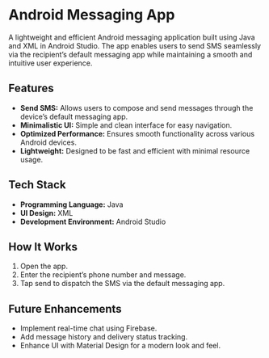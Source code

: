 # Android Messaging App  

A lightweight and efficient Android messaging application built using Java and XML in Android Studio. The app enables users to send SMS seamlessly via the recipient’s default messaging app while maintaining a smooth and intuitive user experience.  

## Features  
- **Send SMS:** Allows users to compose and send messages through the device’s default messaging app.  
- **Minimalistic UI:** Simple and clean interface for easy navigation.  
- **Optimized Performance:** Ensures smooth functionality across various Android devices.  
- **Lightweight:** Designed to be fast and efficient with minimal resource usage.  

## Tech Stack  
- **Programming Language:** Java  
- **UI Design:** XML  
- **Development Environment:** Android Studio  

## How It Works  
1. Open the app.  
2. Enter the recipient’s phone number and message.  
3. Tap send to dispatch the SMS via the default messaging app.  

## Future Enhancements  
- Implement real-time chat using Firebase.  
- Add message history and delivery status tracking.  
- Enhance UI with Material Design for a modern look and feel.  
